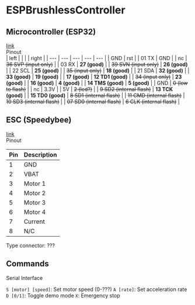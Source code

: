 # ESPBrushlessController




## Microcontroller (ESP32)  
[link](https://www.amazon.nl/Diymore-Development-NodeMCU-Bluetooth-CH9102F/dp/B0D9LFM1MG/ref=sr_1_1_sspa)  
Pinout  
| left |  |  |  | right |
| --- | --- | --- | --- | --- |
| GND | rst |  | 01 TX | GND |
| nc | ~~36 SVP (input only)~~ |  | 03 RX | **27 (good)** |
| ~~39 SVN (input only)~~ | **26 (good)** |  | 22 SCL | **25 (good)** |
| ~~35 (input only)~~ | **18 (good)** |  | 21 SDA | **32 (good)** |
| **33 (good)** | **19 (good)** |  | **17  (good)** | **12 TD1 (good)** |
| ~~34 (input only)~~ | **23 (good)** |  | **16 (good)** | **4 (good)** |
| **14 TMS (good)** | **5 (good)** |  | GND | ~~0 (low to flash)~~ |
| nc | 3.3V |  | 5V | ~~2 (led?)~~ |
| ~~9 SD2 (internal flash)~~ | **13 TCK (good)** |  | **15 TD0 (good)** | ~~8 SD1 (internal flash)~~ |
| ~~11 CMD (internal flash)~~ | ~~10 SD3 (internal flash)~~ |  | ~~07 SD0 (internal flash)~~ | ~~6 CLK (internal flash)~~ |

  

  
## ESC (Speedybee)  
[link](https://www.speedybee.com/speedybee-bls-60a-30x30-4-in-1-esc/)  
Pinout  

| Pin | Description |
|---| --- |
| 1| GND| 
| 2| VBAT| 
| 3| Motor 1| 
| 4| Motor 2| 
| 5| Motor 3| 
| 6| Motor 4| 
| 7| Current| 
| 8| N/C | 

Type connector: ???

## Commands
Serial Interface

`S [motor] [speed]`: Set motor speed (0-???)
`A [rate]`: Set acceleration rate
`D [0/1]`: Toggle demo mode
`X`: Emergency stop